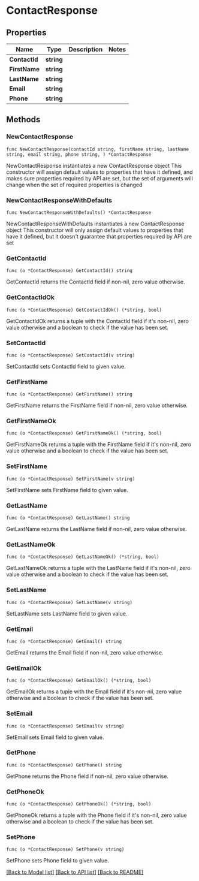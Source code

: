 # ContactResponse

## Properties

Name | Type | Description | Notes
------------ | ------------- | ------------- | -------------
**ContactId** | **string** |  | 
**FirstName** | **string** |  | 
**LastName** | **string** |  | 
**Email** | **string** |  | 
**Phone** | **string** |  | 

## Methods

### NewContactResponse

`func NewContactResponse(contactId string, firstName string, lastName string, email string, phone string, ) *ContactResponse`

NewContactResponse instantiates a new ContactResponse object
This constructor will assign default values to properties that have it defined,
and makes sure properties required by API are set, but the set of arguments
will change when the set of required properties is changed

### NewContactResponseWithDefaults

`func NewContactResponseWithDefaults() *ContactResponse`

NewContactResponseWithDefaults instantiates a new ContactResponse object
This constructor will only assign default values to properties that have it defined,
but it doesn't guarantee that properties required by API are set

### GetContactId

`func (o *ContactResponse) GetContactId() string`

GetContactId returns the ContactId field if non-nil, zero value otherwise.

### GetContactIdOk

`func (o *ContactResponse) GetContactIdOk() (*string, bool)`

GetContactIdOk returns a tuple with the ContactId field if it's non-nil, zero value otherwise
and a boolean to check if the value has been set.

### SetContactId

`func (o *ContactResponse) SetContactId(v string)`

SetContactId sets ContactId field to given value.


### GetFirstName

`func (o *ContactResponse) GetFirstName() string`

GetFirstName returns the FirstName field if non-nil, zero value otherwise.

### GetFirstNameOk

`func (o *ContactResponse) GetFirstNameOk() (*string, bool)`

GetFirstNameOk returns a tuple with the FirstName field if it's non-nil, zero value otherwise
and a boolean to check if the value has been set.

### SetFirstName

`func (o *ContactResponse) SetFirstName(v string)`

SetFirstName sets FirstName field to given value.


### GetLastName

`func (o *ContactResponse) GetLastName() string`

GetLastName returns the LastName field if non-nil, zero value otherwise.

### GetLastNameOk

`func (o *ContactResponse) GetLastNameOk() (*string, bool)`

GetLastNameOk returns a tuple with the LastName field if it's non-nil, zero value otherwise
and a boolean to check if the value has been set.

### SetLastName

`func (o *ContactResponse) SetLastName(v string)`

SetLastName sets LastName field to given value.


### GetEmail

`func (o *ContactResponse) GetEmail() string`

GetEmail returns the Email field if non-nil, zero value otherwise.

### GetEmailOk

`func (o *ContactResponse) GetEmailOk() (*string, bool)`

GetEmailOk returns a tuple with the Email field if it's non-nil, zero value otherwise
and a boolean to check if the value has been set.

### SetEmail

`func (o *ContactResponse) SetEmail(v string)`

SetEmail sets Email field to given value.


### GetPhone

`func (o *ContactResponse) GetPhone() string`

GetPhone returns the Phone field if non-nil, zero value otherwise.

### GetPhoneOk

`func (o *ContactResponse) GetPhoneOk() (*string, bool)`

GetPhoneOk returns a tuple with the Phone field if it's non-nil, zero value otherwise
and a boolean to check if the value has been set.

### SetPhone

`func (o *ContactResponse) SetPhone(v string)`

SetPhone sets Phone field to given value.



[[Back to Model list]](../README.md#documentation-for-models) [[Back to API list]](../README.md#documentation-for-api-endpoints) [[Back to README]](../README.md)


